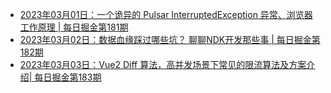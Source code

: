 - [2023年03月01日：一个诡异的 Pulsar InterruptedException 异常、浏览器工作原理 | 每日掘金第181期](https://juejin.cn/post/7205384267684298809)
- [2023年03月02日：数据血缘踩过哪些坑？ 聊聊NDK开发那些事 | 每日掘金第182期](https://juejin.cn/post/7205582597392924733)
- [2023年03月03日：Vue2 Diff 算法，高并发场景下常见的限流算法及方案介绍| 每日掘金第183期](https://juejin.cn/post/7206137793091862584)
